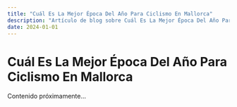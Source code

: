 ```yaml
---
title: "Cuál Es La Mejor Época Del Año Para Ciclismo En Mallorca"
description: "Artículo de blog sobre Cuál Es La Mejor Época Del Año Para Ciclismo En Mallorca"
date: 2024-01-01
---
```


# Cuál Es La Mejor Época Del Año Para Ciclismo En Mallorca

Contenido próximamente...
